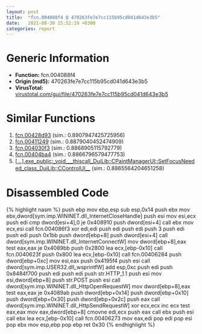 ```yaml
---
layout: post
title:  "fcn.004088f4 @ 470263fe7e7cc115b95cd041d643e3b5"
date:   2021-08-30 15:52:19 +0300
categories: report
---
```


# Generic Information
- **Function:** fcn.004088f4
- **Origin (md5):** 470263fe7e7cc115b95cd041d643e3b5
- **VirusTotal:** [virustotal.com/gui/file/470263fe7e7cc115b95cd041d643e3b5][virustotal_ref]



# Similar Functions

1. [fcn.00428d93][similar_1_ref] (sim.: 0.8907947425725956)
2. [fcn.00411249][similar_2_ref] (sim.: 0.8879040452474909)
3. [fcn.004030f3][similar_3_ref] (sim.: 0.8868905115792779)
4. [fcn.00404ba4][similar_4_ref] (sim.: 0.8866796579477753)
5. [[...].exe\_public꞉\_void\_\_\_thiscall\_DuiLib꞉꞉CPaintManagerUI꞉꞉SetFocusNeeded\_class\_DuiLib꞉꞉CControlUI\_\_][similar_5_ref] (sim.: 0.8865564204651258)


# Disassembled Code

{% highlight nasm %}
push ebp
mov ebp,esp
sub esp,0x14
push ebx
mov ebx,dword[sym.imp.WININET.dll_InternetCloseHandle]
push esi
mov esi,ecx
push edi
cmp dword[esi+4],0
je 0x408910
push dword[esi+4]
call ebx
mov ecx,esi
call fcn.004086f3
xor edi,edi
push edi
push edi
push 3
push edi
push edi
push 0x1bb
push dword[ebp+8]
push dword[esi+4]
call dword[sym.imp.WININET.dll_InternetConnectW]
mov dword[ebp+8],eax
test eax,eax
je 0x4089bb
push 0x2800
lea ecx,[ebp-0x10]
call fcn.0040623f
push 0x800
lea ecx,[ebp-0x10]
call fcn.00406284
push dword[ebp+0xc]
mov esi,eax
push 0x4195f4
push esi
call dword[sym.imp.USER32.dll_wsprintfW]
add esp,0xc
push edi
push 0x8484f700
push edi
push edi
push str.HTTP_1.1
push esi
mov esi,dword[ebp+8]
push str.POST
push esi
call dword[sym.imp.WININET.dll_HttpOpenRequestW]
mov dword[ebp+8],eax
test eax,eax
je 0x4089ab
push dword[ebp+0x14]
push dword[ebp+0x10]
push dword[ebp+0x30]
push dword[ebp+0x2c]
push eax
call dword[sym.imp.WININET.dll_HttpSendRequestW]
xor ecx,ecx
inc ecx
test eax,eax
mov eax,dword[ebp+8]
cmovne edi,ecx
push eax
call ebx
push esi
call ebx
lea ecx,[ebp-0x10]
call fcn.00406273
mov eax,edi
pop edi
pop esi
pop ebx
mov esp,ebp
pop ebp
ret 0x30
{% endhighlight %}


[similar_1_ref]: /report/fcn.00428d93@7b00dd8f2abf54a73bfb09681334ff78
[similar_2_ref]: /report/fcn.00411249@7b00dd8f2abf54a73bfb09681334ff78
[similar_3_ref]: /report/fcn.004030f3@1123b7aa5760238fe93045e585b8234c
[similar_4_ref]: /report/fcn.00404ba4@4c8869bb42f854640703b6ddda29ee38
[similar_5_ref]: /report/[...].exe_public꞉_void___thiscall_DuiLib꞉꞉CPaintManagerUI꞉꞉SetFocusNeeded_class_DuiLib꞉꞉CControlUI__@289859175c221b107317af7727d26c17
[virustotal_ref]: https://www.virustotal.com/gui/file/470263fe7e7cc115b95cd041d643e3b5